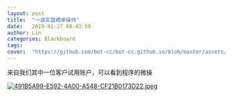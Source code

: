 ```yaml
---
layout: post
title:  "一波实盘晒单操作"
date:   2019-01-27 08:43:59
author: Lin
categories: Blackboard
tags:
cover:  "https://github.com/bot-cc/bot-cc.github.io/blob/master/assets/img/code.jpg?raw=true"
---
```


来自我们其中一位客户试用账户，可以看到程序的微操

[![491B5A99-E592-4A00-A548-CF21B0173D22.jpeg](https://i.loli.net/2019/07/21/5d33fbf1237e968229.jpeg)](https://i.loli.net/2019/07/21/5d33fbf1237e968229.jpeg)
